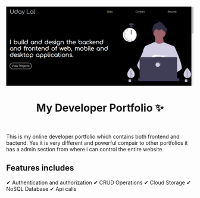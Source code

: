 ![banner](https://raw.githubusercontent.com/Uday-lal/Portfoilio/master/public/assets/Portfolio_banner.jpg)
<h1 align="center">My Developer Portfolio ✨</h1>
<br />
<p>This is my online developer portfolio which contains both frontend and bactend. Yes it is very different and powerful compair to other portfolios it has a admin section from where i can control the entire website.</p>

## Features includes
✔ Authentication and authorization
✔ CRUD Operations
✔ Cloud Storage
✔ NoSQL Database
✔ Api calls
